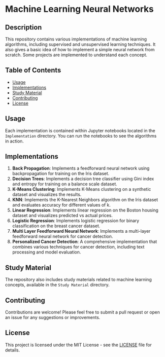 # Machine Learning Neural Networks

## Description
This repository contains various implementations of machine learning algorithms, including supervised and unsupervised learning techniques. It also gives a basic idea of how to implement a simple neural network from scratch. Some projects are implemented to understand each concept.

## Table of Contents

- [Usage](#usage)
- [Implementations](#implementations)
- [Study Material](#study-material)
- [Contributing](#contributing)
- [License](#license)



## Usage
Each implementation is contained within Jupyter notebooks located in the `Implementation` directory. You can run the notebooks to see the algorithms in action.

## Implementations
1. **Back Propagation**: Implements a feedforward neural network using backpropagation for training on the Iris dataset.
2. **Decision Trees**: Implements a decision tree classifier using Gini index and entropy for training on a balance scale dataset.
3. **K-Means Clustering**: Implements K-Means clustering on a synthetic dataset and visualizes the results.
4. **KNN**: Implements the K-Nearest Neighbors algorithm on the Iris dataset and evaluates accuracy for different values of k.
5. **Linear Regression**: Implements linear regression on the Boston housing dataset and visualizes predicted vs actual prices.
6. **Logistic Regression**: Implements logistic regression for binary classification on the breast cancer dataset.
7. **Multi Layer Feedforward Neural Network**: Implements a multi-layer feedforward neural network for cancer detection.
8. **Personalized Cancer Detection**: A comprehensive implementation that combines various techniques for cancer detection, including text processing and model evaluation.

## Study Material
The repository also includes study materials related to machine learning concepts, available in the `Study Material` directory.

## Contributing
Contributions are welcome! Please feel free to submit a pull request or open an issue for any suggestions or improvements.

## License
This project is licensed under the MIT License - see the [LICENSE](LICENSE) file for details.
